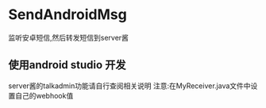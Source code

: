 # SendAndroidMsg
监听安卓短信,然后转发短信到server酱
## 使用android studio 开发 
server酱的talkadmin功能请自行查阅相关说明
注意:在MyReceiver.java文件中设置自己的webhook值
